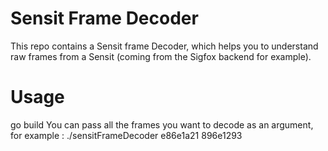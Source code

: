 # Sensit Frame Decoder
This repo contains a Sensit frame Decoder, which helps you to understand raw frames from a Sensit (coming from the Sigfox backend for example).

# Usage
go build
You can pass all the frames you want to decode as an argument, for example :
./sensitFrameDecoder e86e1a21 896e1293
